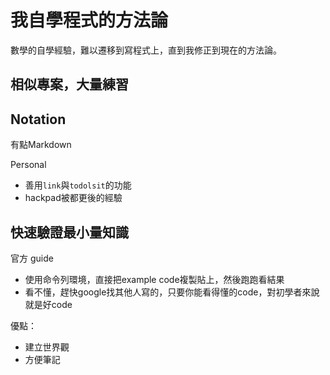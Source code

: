 # 我自學程式的方法論

數學的自學經驗，難以遷移到寫程式上，直到我修正到現在的方法論。

## 相似專案，大量練習

## Notation

有點Markdown

Personal
- 善用`link`與`todolsit`的功能
- hackpad被都更後的經驗

## 快速驗證最小量知識

官方 guide
- 使用命令列環境，直接把example code複製貼上，然後跑跑看結果
- 看不懂，趕快google找其他人寫的，只要你能看得懂的code，對初學者來說就是好code

優點：
- 建立世界觀
- 方便筆記
